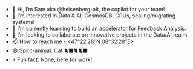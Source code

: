 - 👋 Hi, I’m Sam aka @heisenberg-alt, the copilot for your team!
- 👀 I’m interested in Data & AI, CosmosDB, GPUs, scaling/migrating systems!
- 🌱 I’m currently learning to build an accelerator for Feedback Analysis.
- 💞️ I’m looking to collaborate on innovative projects in the Data/AI realm
- 📫 How to reach me - <47°22′28″N 08°32′28″E>
- 😄 Spirit-animal: Cat 🐈‍⬛🐈🐈‍⬛
- ⚡ Fun fact: None, here for work!
  
<!---
heisenberg-alt/heisenberg-alt is a ✨ special ✨ repository because its `README.md` (this file) appears on your GitHub profile.
You can click the Preview link to take a look at your changes.
--->
